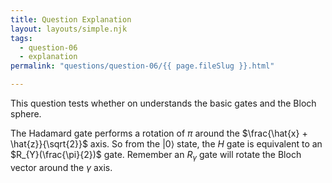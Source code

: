 ```yaml
---
title: Question Explanation
layout: layouts/simple.njk
tags:
  - question-06
  - explanation
permalink: "questions/question-06/{{ page.fileSlug }}.html"

---
```



This question tests whether on understands the basic gates and the Bloch sphere.

The Hadamard gate performs a rotation of $\pi$ around the $\frac{\hat{x} + \hat{z}}{\sqrt{2}}$ axis.
So from the $|0\rangle$ state, the $H$ gate is equivalent to an $R_{Y}(\frac{\pi}{2})$ gate.
Remember an $R_{\gamma}$ gate will rotate the Bloch vector around the $\gamma$ axis.
